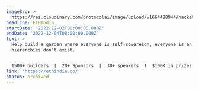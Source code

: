 ```yaml
---
imageSrc: >-
  https://res.cloudinary.com/protocolai/image/upload/v1664488944/hackathons/ethindia_600x300_upqreg.png
headline: ETHIndia
startDate: '2022-12-02T08:00:00.000Z'
endDate: '2022-12-04T08:00:00.000Z'
text: >
  Help build a garden where everyone is self-sovereign, everyone is an owner and
  hierarchies don’t exist.


  1500+ builders  |  20+ Sponsors  |  30+ speakers  I  $100K in prizes
link: 'https://ethindia.co/'
status: archived
---
```


